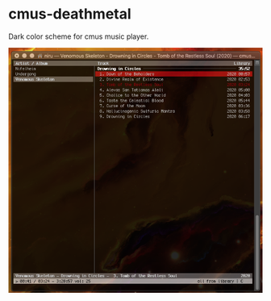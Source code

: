 # cmus-deathmetal
Dark color scheme for cmus music player.

![alt text](cmus-deathmetal.png "screenshot")
